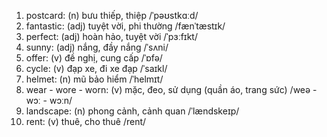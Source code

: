 1. postcard: (n) bưu thiếp, thiệp /ˈpəʊstkɑːd/
2. fantastic: (adj) tuyệt vời, phi thường /fænˈtæstɪk/
3. perfect: (adj) hoàn hảo, tuyệt vời /ˈpɜːfɪkt/
4. sunny: (adj) nắng, đầy nắng /ˈsʌni/
6. offer: (v) đề nghị, cung cấp /ˈɒfə/
8. cycle: (v) đạp xe, đi xe đạp /ˈsaɪkl/
10. helmet: (n) mũ bảo hiểm /ˈhelmɪt/
11. wear \- wore \- worn: (v) mặc, đeo, sử dụng (quần áo, trang sức) /weə \- wɔː \- wɔːn/
16. landscape: (n) phong cảnh, cảnh quan /ˈlændskeɪp/
17. rent: (v) thuê, cho thuê /rent/